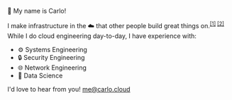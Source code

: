 👋  My name is Carlo!

I make infrastructure in the ☁️ that other people build great things on.<sup>[[1]](https://www.nationbuilder.com) [[2]](https://www.billgo.com)</sup> While I do cloud engineering day-to-day, I have experience with:
* ⚙️ Systems Engineering
* 🔒 Security Engineering
* 🌐  Network Engineering
* 🥼  Data Science

I'd love to hear from you! [me@carlo.cloud](mailto:me@carlo.cloud)
